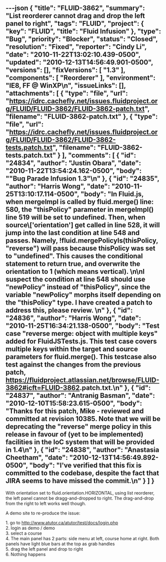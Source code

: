 ---json
{
  "title": "FLUID-3862",
  "summary": "List reorderer cannot drag and drop the left panel to right",
  "tags": "FLUID",
  "project": {
    "key": "FLUID",
    "title": "Fluid Infusion"
  },
  "type": "Bug",
  "priority": "Blocker",
  "status": "Closed",
  "resolution": "Fixed",
  "reporter": "Cindy Li",
  "date": "2010-11-22T13:02:10.439-0500",
  "updated": "2010-12-13T14:56:49.901-0500",
  "versions": [],
  "fixVersions": [
    "1.3"
  ],
  "components": [
    "Reorderer"
  ],
  "environment": "IE8, FF @ WinXP\n",
  "issueLinks": [],
  "attachments": [
    {
      "type": "file",
      "url": "https://idrc.cachefly.net/issues.fluidproject.org/FLUID/FLUID-3862/FLUID-3862-patch.txt",
      "filename": "FLUID-3862-patch.txt"
    },
    {
      "type": "file",
      "url": "https://idrc.cachefly.net/issues.fluidproject.org/FLUID/FLUID-3862/FLUID-3862-tests.patch.txt",
      "filename": "FLUID-3862-tests.patch.txt"
    }
  ],
  "comments": [
    {
      "id": "24834",
      "author": "Justin Obara",
      "date": "2010-11-22T13:54:24.162-0500",
      "body": "\"Bug Parade Infusion 1.3\"\n"
    },
    {
      "id": "24835",
      "author": "Harris Wong",
      "date": "2010-11-25T13:10:17.114-0500",
      "body": "In Fluid.js, when mergeImpl is called by fluid.merge() line: 580, the \"thisPolicy\" parameter in mergeImpl() line 519 will be set to undefined.  Then, when source\\['orientation'] get called in line 528, it will jump into the last condition at line 548 and passes.  Namely, !fluid.mergePolicyIs(thisPolicy, \"reverse\") will pass because thisPolicy was set to \"undefined\".  This causes the conditional statement to return true, and overwrite the orientation to 1 (which means vertical).  &#x20;\n\nI suspect the condition at line 548 should use \"newPolicy\" instead of \"thisPolicy\", since the variable \"newPolicy\" morphs itself depending on the \"thisPolicy\" type.  I have created a patch to address this, please review. &#x20;\n"
    },
    {
      "id": "24836",
      "author": "Harris Wong",
      "date": "2010-11-25T16:34:21.138-0500",
      "body": "Test case \"reverse merge: object with multiple keys\" added for FluidJSTests.js.  This test case covers multiple keys within the target and source parameters for fluid.merge().  This testcase also test against the changes from the previous patch, <https://fluidproject.atlassian.net/browse/FLUID-3862#icft=FLUID-3862>.patch.txt.\n"
    },
    {
      "id": "24837",
      "author": "Antranig Basman",
      "date": "2010-12-10T15:58:23.615-0500",
      "body": "Thanks for this patch, Mike - reviewed and committed at revision 10385. Note that we will be deprecating the \"reverse\" merge policy in this release in favour of (yet to be implemented) facilities in the IoC system that will be provided in 1.4\n"
    },
    {
      "id": "24838",
      "author": "Anastasia Cheetham",
      "date": "2010-12-13T14:56:49.892-0500",
      "body": "I've verified that this fix is committed to the codebase, despite the fact that JIRA seems to have missed the commit.\n"
    }
  ]
}
---
With orientation set to fluid.orientation.HORIZONTAL, using list reorderer, the left panel cannot be dragg-and-dropped to right. The drag-and-drop from the right to left works well though.

A demo site to re-produce the issue:

1\. go to <http://www.atutor.ca/atutor/test/docs/login.php>\
2\. login as demo / demo\
3\. select a course\
4\. The main panel has 2 parts: side menu at left, course home at right. Both panels have light blue bars at the top as grab handles\
5\. drag the left panel and drop to right\
6\. Nothing happens

        